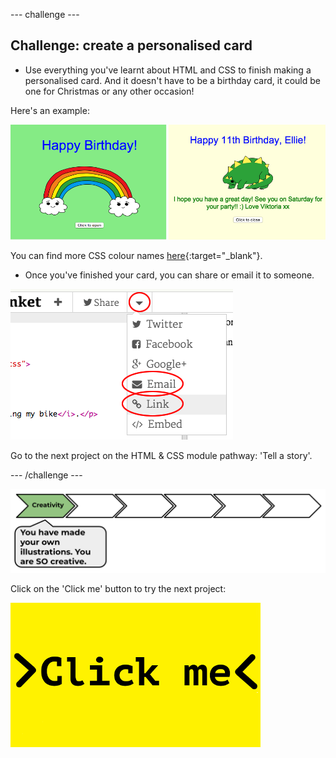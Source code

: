 --- challenge ---
## Challenge: create a personalised card
+ Use everything you've learnt about HTML and CSS to finish making a personalised card. And it doesn't have to be a birthday card, it could be one for Christmas or any other occasion!

Here's an example:

![screenshot](images/birthday-final.png)

You can find more CSS colour names [here](http://jumpto.cc/colours){:target="_blank"}.

+ Once you've finished your card, you can share or email it to someone.

![screenshot](images/birthday-share.png)

Go to the next project on the HTML & CSS module pathway: 'Tell a story'.

--- /challenge ---

![progress bar](images/h1-1.png)

Click on the 'Click me' button to try the next project:

<a href="https://codeclub.org/en/html1">
<img src="images/Clickme.png">
